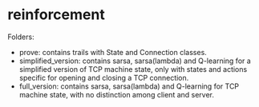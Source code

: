 # reinforcement
 Folders:
 * prove: contains trails with State and Connection classes.
 * simplified_version: contains sarsa, sarsa(lambda) and Q-learning for a simplified version of TCP machine state, only with states and actions specific for opening and closing a TCP connection.
 * full_version: contains sarsa, sarsa(lambda) and Q-learning for TCP machine state, with no distinction among client and server.
